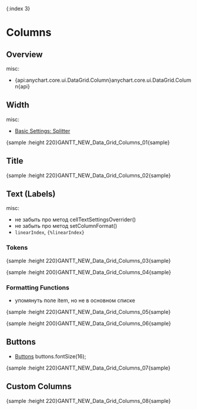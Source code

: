 {:index 3}
# Columns

## Overview

misc:

* {api:anychart.core.ui.DataGrid.Column}anychart.core.ui.DataGrid.Column{api}

## Width

misc:

* [Basic Settings: Splitter](../Basic_Settings#splitter)

{sample :height 220}GANTT\_NEW\_Data\_Grid\_Columns\_01{sample}

## Title

{sample :height 220}GANTT\_NEW\_Data\_Grid\_Columns\_02{sample}

## Text (Labels)

misc:

* не забыть про метод cellTextSettingsOverrider()
* не забыть про метод setColumnFormat()
* `linearIndex`, `{%linearIndex}`

### Tokens

{sample :height 220}GANTT\_NEW\_Data\_Grid\_Columns\_03{sample}

{sample :height 200}GANTT\_NEW\_Data\_Grid\_Columns\_04{sample}

### Formatting Functions

* упомянуть поле item, но не в основном списке

{sample :height 220}GANTT\_NEW\_Data\_Grid\_Columns\_05{sample}

{sample :height 200}GANTT\_NEW\_Data\_Grid\_Columns\_06{sample}

## Buttons

* [Buttons](Buttons)
buttons.fontSize(16);


{sample :height 220}GANTT\_NEW\_Data\_Grid\_Columns\_07{sample}

## Custom Columns

{sample :height 220}GANTT\_NEW\_Data\_Grid\_Columns\_08{sample}